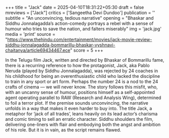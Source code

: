 +++
title = "Jack"
date = 2025-04-10T18:31:22+05:30
draft = false
mreviews = ["Jack"]
critics = ['Sangeetha Devi Dundoo']
publication = ''
subtitle = "An unconvincing, tedious narrative"
opening = "Bhaskar and Siddhu Jonnalagadda’s action-comedy portrays a rebel with a sense of humour who tries to save the nation, and falters miserably"
img = 'jack.jpg'
media = 'print'
source = "https://www.thehindu.com/entertainment/movies/jack-movie-review-siddhu-jonnalagadda-bommarillu-bhaskar-vyshnavi-chaitanya/article69434467.ece"
score = 5
+++

In the Telugu film Jack, written and directed by Bhaskar of Bommarillu fame, there is a recurring reference to how the protagonist, Jack, aka Pablo Neruda (played by Siddhu Jonnalagadda), was rejected by 24 coaches in his childhood for being an overenthusiastic child who lacked the discipline to train in any sport or art form. Perhaps the number 24 is a nod to the 24 crafts of cinema — we will never know. The story follows this misfit, who, with an uncanny sense of humour, positions himself as a self-appointed agent operating parallel to RAW (Research and Analysis Wing), determined to foil a terror plot. If the premise sounds unconvincing, the narrative unfolds in a way that makes it even harder to buy into. The title Jack, a metaphor for ‘jack of all trades’, leans heavily on its lead actor’s charisma and comic timing to sell an erratic character. Siddhu shoulders the film, delivering one-liners with flair and embodying both the angst and ambition of his role. But it is in vain, as the script remains flawed.
